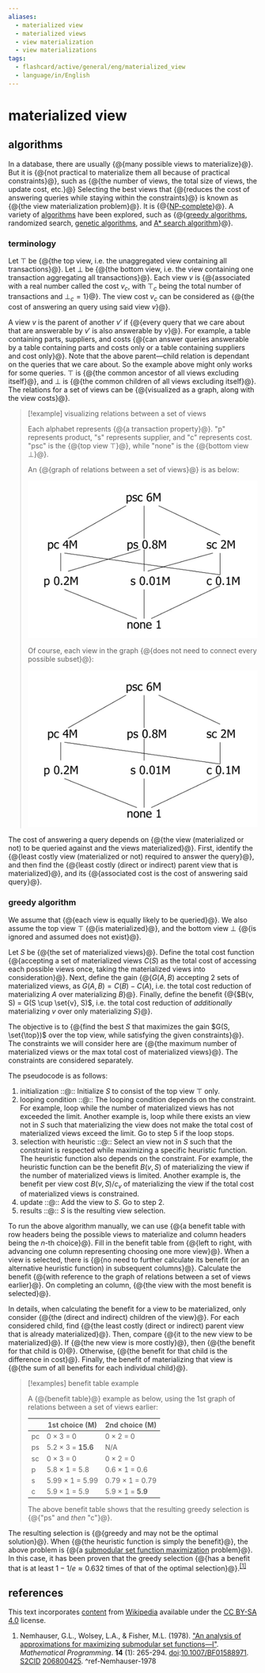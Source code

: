 ```yaml
---
aliases:
  - materialized view
  - materialized views
  - view materialization
  - view materializations
tags:
  - flashcard/active/general/eng/materialized_view
  - language/in/English
---
```


# materialized view

## algorithms

In a database, there are usually {@{many possible views to materialize}@}. But it is {@{not practical to materialize them all because of practical constraints}@}, such as {@{the number of views, the total size of views, the update cost, etc.}@} Selecting the best views that {@{reduces the cost of answering queries while staying within the constraints}@} is known as {@{the view materialization problem}@}. It is {@{[NP-complete](NP-completeness.md)}@}. A variety of [algorithms](materialized%20view.md#algorithms) have been explored, such as {@{[greedy algorithms](#greedy%20algorithm), randomized search, [genetic algorithms](genetic%20algorithm.md), and [A* search algorithm](A*%20search%20algorithm.md)}@}. <!--SR:!2025-04-07,226,330!2025-10-26,369,310!2025-03-28,193,290!2025-07-05,285,310!2025-01-19,164,310!2025-05-12,255,330!2026-02-17,450,310-->

### terminology

Let $\top$ be {@{the top view, i.e. the unaggregated view containing all transactions}@}. Let $\bot$ be {@{the bottom view, i.e. the view containing one transaction aggregating all transactions}@}. Each view $v$ is {@{associated with a real number called the cost $v_c$, with $\top_c$ being the total number of transactions and $\bot_c = 1$}@}. The view cost $v_c$ can be considered as {@{the cost of answering an query using said view $v$}@}. <!--SR:!2025-02-15,182,310!2025-04-16,217,310!2025-01-08,156,310!2025-01-09,150,310-->

A view $v$ is the parent of another $v'$ if {@{every query that we care about that are answerable by $v'$ is also answerable by $v$}@}. For example, a table containing parts, suppliers, and costs {@{can answer queries answerable by a table containing parts and costs only or a table containing suppliers and cost only}@}. Note that the above parent—child relation is dependant on the queries that we care about. So the example above might only works for some queries. $\top$ is {@{the common ancestor of all views excluding itself}@}, and $\bot$ is {@{the common children of all views excluding itself}@}. The relations for a set of views can be {@{visualized as a graph, along with the view costs}@}. <!--SR:!2026-06-03,546,330!2026-05-23,530,310!2025-02-19,186,310!2025-04-06,225,330!2026-04-10,483,310-->

> [!example] visualizing relations between a set of views
>
> Each alphabet represents {@{a transaction property}@}. "p" represents product, "s" represents supplier, and "c" represents cost. "psc" is the {@{top view $\top$}@}, while "none" is the {@{bottom view $\bot$}@}.
>
> An {@{graph of relations between a set of views}@} is as below:
>
> ![relations between a set of views, dense](attachments/materialized%20view%20-%20data%20cube%20-%20dense.png)
>
> Of course, each view in the graph {@{does not need to connect every possible subset}@}:
>
> ![relations between a set of views, sparse](attachments/materialized%20view%20-%20data%20cube%20-%20sparse.png) <!--SR:!2025-04-19,235,330!2025-01-14,159,310!2025-04-29,244,330!2025-02-22,190,310!2025-02-12,182,310-->

The cost of answering a query depends on {@{the view (materialized or not) to be queried against and the views materialized}@}. First, identify the {@{least costly view (materialized or not) required to answer the query}@}, and then find the {@{least costly (direct or indirect) parent view that is materialized}@}, and its {@{associated cost is the cost of answering said query}@}. <!--SR:!2026-04-15,468,310!2025-12-07,395,310!2026-08-19,605,330!2025-04-25,199,270-->

### greedy algorithm

We assume that {@{each view is equally likely to be queried}@}. We also assume the top view $\top$ {@{is materialized}@}, and the bottom view $\bot$ {@{is ignored and assumed does not exist}@}. <!--SR:!2025-01-11,156,310!2026-09-16,628,330!2026-08-16,605,330-->

Let $S$ be {@{the set of materialized views}@}. Define the total cost function {@{accepting a set of materialized views $C(S)$ as the total cost of accessing each possible views once, taking the materialized views into consideration}@}. Next, define the gain {@{$G(A, B)$ accepting 2 sets of materialized views, as $G(A, B) = C(B) - C(A)$, i.e. the total cost reduction of materializing $A$ over materializing $B$}@}. Finally, define the benefit {@{$B(v, S) = G(S \cup \set{v}, S)$, i.e. the total cost reduction of _additionally_ materializing $v$ over only materializing $S$}@}. <!--SR:!2025-07-25,312,330!2025-01-24,136,250!2025-04-22,224,290!2026-01-24,432,310-->

The objective is to {@{find the best $S$ that maximizes the gain $G(S, \set{\top})$ over the top view, while satisfying the given constraints}@}. The constraints we will consider here are {@{the maximum number of materialized views or the max total cost of materialized views}@}. The constraints are considered separately. <!--SR:!2026-10-17,652,330!2025-07-29,249,250-->

The pseudocode is as follows:

1. initialization ::@:: Initialize $S$ to consist of the top view $\top$ only. <!--SR:!2025-01-27,168,310!2025-03-31,220,330-->
2. looping condition ::@:: The looping condition depends on the constraint. For example, loop while the number of materialized views has not exceeded the limit. Another example is, loop while there exists an view not in $S$ such that materializing the view does not make the total cost of materialized views exceed the limit. Go to step 5 if the loop stops. <!--SR:!2025-10-28,302,250!2025-02-25,187,310-->
3. selection with heuristic ::@:: Select an view not in $S$ such that the constraint is respected while maximizing a specific heuristic function. The heuristic function also depends on the constraint. For example, the heuristic function can be the benefit $B(v, S)$ of materializing the view if the number of materialized views is limited. Another example is, the benefit per view cost $B(v, S) / c_v$ of materializing the view if the total cost of materialized views is constrained. <!--SR:!2025-08-31,299,290!2025-10-22,336,290-->
4. update ::@:: Add the view to $S$. Go to step 2. <!--SR:!2025-01-10,143,290!2025-05-16,256,330-->
5. results ::@:: $S$ is the resulting view selection. <!--SR:!2025-01-07,138,290!2026-04-27,499,310-->

To run the above algorithm manually, we can use {@{a benefit table with row headers being the possible views to materialize and column headers being the _n_-th choice}@}. Fill in the benefit table from {@{left to right, with advancing one column representing choosing one more view}@}. When a view is selected, there is {@{no need to further calculate its benefit (or an alternative heuristic function) in subsequent columns}@}. Calculate the benefit {@{with reference to the graph of relations between a set of views earlier}@}. On completing an column, {@{the view with the most benefit is selected}@}. <!--SR:!2025-11-03,305,250!2025-12-28,374,290!2026-02-11,421,310!2025-10-13,331,290!2025-04-27,224,310-->

In details, when calculating the benefit for a view to be materialized, only consider {@{the (direct and indirect) children of the view}@}. For each considered child, find {@{the least costly (direct or indirect) parent view that is already materialized}@}. Then, compare {@{it to the new view to be materialized}@}. If {@{the new view is more costly}@}, then {@{the benefit for that child is 0}@}. Otherwise, {@{the benefit for that child is the difference in cost}@}. Finally, the benefit of materializing that view is {@{the sum of all benefits for each individual child}@}. <!--SR:!2025-05-02,245,330!2025-03-31,188,270!2025-03-31,208,290!2025-04-11,213,290!2025-04-21,237,330!2026-06-28,546,310!2026-09-22,633,330-->

> [!examples] benefit table example
>
> A {@{benefit table}@} example as below, using the 1st graph of relations between a set of views earlier:
>
> |    | 1st choice (M)     | 2nd choice (M)    |
> | -- | ------------------ | ----------------- |
> | pc | 0 × 3 = 0          | 0 × 2 = 0         |
> | ps | 5.2 × 3 = __15.6__ | N/A               |
> | sc | 0 × 3 = 0          | 0 × 2 = 0         |
> | p  | 5.8 × 1 = 5.8      | 0.6 × 1 = 0.6     |
> | s  | 5.99 × 1 = 5.99    | 0.79 × 1 = 0.79   |
> | c  | 5.9 × 1 = 5.9      | 5.9 × 1 = __5.9__ |
>
> The above benefit table shows that the resulting greedy selection is {@{"ps" and _then_ "c"}@}. <!--SR:!2025-04-14,231,330!2025-11-19,347,290-->

The resulting selection is {@{greedy and may not be the optimal solution}@}. When {@{the heuristic function is simply the benefit}@}, the above problem is {@{a [submodular set function maximization](submodular%20set%20function.md#submodular%20set%20function%20maximization) problem}@}. In this case, it has been proven that the greedy selection {@{has a benefit that is at least $1 - 1 / e \approx 0.632$ times of that of the optimal selection}@}.<sup>[\[1\]](#^ref-Nemhauser-1978)</sup> <!--SR:!2025-03-04,196,310!2025-02-23,190,310!2025-09-13,308,290!2025-03-12,195,290-->

## references

This text incorporates [content](https://en.wikipedia.org/wiki/materialized_view) from [Wikipedia](Wikipedia.md) available under the [CC BY-SA 4.0](https://creativecommons.org/licenses/by-sa/4.0/) license.

1. Nemhauser, G.L., Wolsey, L.A., & Fisher, M.L. (1978). ["An analysis of approximations for maximizing submodular set functions—I"](https://researchgate.net/publication/242914003). _Mathematical Programming_. __14__ (1): 265-294. [doi](doi%20(identifier).md):[10.1007/BF01588971](https://doi.org/10.1007%2FBF01588971). [S2CID](S2CID%20(identifier).md) [206800425](https://api.semanticscholar.org/CorpusID:206800425). <a id="^ref-Nemhauser-1978"> ^ref-Nemhauser-1978

